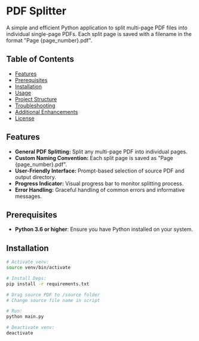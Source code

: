 # PDF Splitter

A simple and efficient Python application to split multi-page PDF files into individual single-page PDFs. Each split page is saved with a filename in the format "Page {page_number}.pdf".

## Table of Contents

- [Features](#features)
- [Prerequisites](#prerequisites)
- [Installation](#installation)
- [Usage](#usage)
- [Project Structure](#project-structure)
- [Troubleshooting](#troubleshooting)
- [Additional Enhancements](#additional-enhancements)
- [License](#license)

## Features

- **General PDF Splitting:** Split any multi-page PDF into individual pages.
- **Custom Naming Convention:** Each split page is saved as "Page {page_number}.pdf".
- **User-Friendly Interface:** Prompt-based selection of source PDF and output directory.
- **Progress Indicator:** Visual progress bar to monitor splitting process.
- **Error Handling:** Graceful handling of common errors and informative messages.

## Prerequisites

- **Python 3.6 or higher**: Ensure you have Python installed on your system.

## Installation

```bash
# Activate venv:
source venv/bin/activate

# Install Deps:
pip install -r requirements.txt

# Drag source PDF to /source folder
# Change source file name in script

# Run:
python main.py

# Deactivate venv:
deactivate
```
